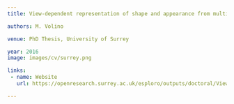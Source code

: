```yaml
---
title: View-dependent representation of shape and appearance from multiple view video

authors: M. Volino

venue: PhD Thesis, University of Surrey

year: 2016
image: images/cv/surrey.png

links:
 - name: Website
   url: https://openresearch.surrey.ac.uk/esploro/outputs/doctoral/View-dependent-representation-of-shape-and-appearance/99516338302346?institution=44SUR_INST

---
```



